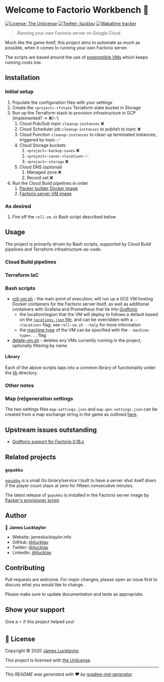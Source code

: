 # Welcome to Factorio Workbench 👋

[![License: The Unlicense](https://img.shields.io/badge/License-The%20Unlicense-yellow.svg)][1]
[![Twitter: jlucktay](https://img.shields.io/twitter/follow/jlucktay.svg?style=social)][2]
[![Wakatime tracker](https://wakatime.com/badge/github/jlucktay/factorio-workbench.svg)][3]

> Running your own Factorio server on Google Cloud

Much like the game itself, this project aims to automate as much as possible, when it comes to running your own
Factorio server.

The scripts are based around the use of [preemptible VMs] which keeps running costs low.

## Installation

### Initial setup

1. Populate the configuration files with your settings
1. Create the `<project>-tfstate` Terraform state bucket in Storage
1. Run up the Terraform stack to provision infrastructure in GCP (implemented? -> ❌/✅)
    1. Cloud Pub/Sub topic `cleanup-instances` ❌
    1. Cloud Scheduler job `cleanup-instances` to publish to topic ❌
    1. Cloud Function `cleanup-instances` to clean up terminated instances, triggered by topic ✅
    1. Cloud Storage buckets
        1. `<project>-backup-saves` ❌
        1. `<project>-saves-<location>` ✅
        1. `<project>-storage` ❌
    1. Cloud DNS (optional)
        1. Managed zone ❌
        1. Record set ❌
1. Run the Cloud Build pipelines in order
    1. [Packer builder Docker image]
    1. [Factorio server VM image]

### As desired

1. Fire off the `roll-vm.sh` Bash script described below

## Usage

The project is primarily driven by Bash scripts, supported by Cloud Build pipelines and Terraform
infrastructure-as-code.

### Cloud Build pipelines

### Terraform IaC

### Bash scripts

- [roll-vm.sh](scripts/roll-vm.sh) - the main point of execution; will run up a GCE VM hosting Docker containers for
    the Factorio server itself, as well as additional containers with Grafana and Prometheus that tie into [Graftorio]
  - the location/region that the VM will deploy to follows a default based on the [`locations.json` file], and can be
        overridden with a `--<location>` flag; see `roll-vm.sh --help` for more information
  - the [machine type] of the VM can be specified with the `--machine-type=...` flag
- [delete-vm.sh](scripts/delete-vm.sh) - deletes any VMs currently running in the project, optionally filtering by name

#### Library

Each of the above scripts taps into a common library of functionality under the [lib](lib/) directory.

### Other notes

### Map (re)generation settings

The two settings files `map-settings.json` and `map-gen-settings.json` can be created from a map exchange string in the
game as outlined
[here](https://wiki.factorio.com/Command_line_parameters#Creating_the_JSON_files_from_a_map_exchange_string).

## Upstream issues outstanding

- [Graftorio support for Factorio 0.18.x](https://github.com/afex/graftorio/pull/15)

## Related projects

### `gopukku`

[`gopukku`](https://github.com/jlucktay/gopukku) is a small Go binary/service I built to have a server shut itself down
if the player count stays at zero for fifteen consecutive minutes.

The latest release of `gopukku` is installed in the Factorio server image by
[Packer's provisioner script](cloud-build/1-factorio-server/provisioner.sh).

## Author

👤 **James Lucktaylor**

- Website: jameslucktaylor.info
- GitHub: [@jlucktay](https://github.com/jlucktay)
- Twitter: [@jlucktay][2]
- LinkedIn: [@jlucktay](https://linkedin.com/in/jlucktay)

## Contributing

Pull requests are welcome. For major changes, please open an issue first to discuss what you would like to change.

Please make sure to update documentation and tests as appropriate.

## Show your support

Give a ⭐️ if this project helped you!

## 📝 License

Copyright © 2020 [James Lucktaylor](https://github.com/jlucktay).

This project is licensed with [the Unlicense](https://unlicense.org).

***
_This README was generated with ❤️ by [readme-md-generator](https://github.com/kefranabg/readme-md-generator)_

[`locations.json` file]: lib/locations.json
[1]: https://choosealicense.com/licenses/unlicense/
[2]: https://twitter.com/jlucktay
[3]: https://wakatime.com/badge/github/jlucktay/factorio-workbench
[Factorio server VM image]: cloud-build/1-factorio-server/README.md
[Graftorio]: https://github.com/afex/graftorio
[machine type]: https://cloud.google.com/compute/docs/machine-types
[Packer builder Docker image]: cloud-build/0-packer/README.md
[preemptible VMs]: https://cloud.google.com/compute/docs/instances/preemptible
